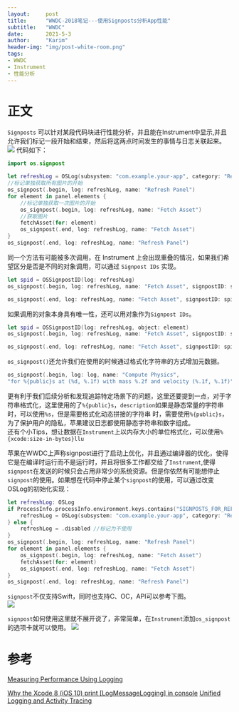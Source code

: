```yaml
---
layout:     post
title:      "WWDC-2018笔记---使用Signposts分析App性能"
subtitle:   "WWDC"
date:       2021-5-3
author:     "Karim"
header-img: "img/post-white-room.png"
tags:
- WWDC
- Instrument
- 性能分析
---
```



# 正文
`Signposts` 可以针对某段代码块进行性能分析，并且能在Instrument中显示,并且允许我们标记一段开始和结束，然后将这两点时间发生的事情与日志关联起来。
![](https://www.foolishtalk.org/cloud/8E243DC9-80EC-4729-A537-262254E0A542.png)
代码如下：   
```swift
import os.signpost

let refreshLog = OSLog(subsystem: "com.example.your-app", category: "RefreshOperations")
//标记单独获取所有图片的开始
os_signpost(.begin, log: refreshLog, name: "Refresh Panel")
for element in panel.elements {
    //标记单独获取一次图片的开始
    os_signpost(.begin, log: refreshLog, name: "Fetch Asset")
    //获取图片
    fetchAsset(for: element)
    os_signpost(.end, log: refreshLog, name: "Fetch Asset")
}
os_signpost(.end, log: refreshLog, name: "Refresh Panel")
```

同一个方法有可能被多次调用，在 Instrument 上会出现重叠的情况，如果我们希望区分是否是不同的对象调用，可以通过 `Signpost IDs` 实现。   
```swift
let spid = OSSignpostID(log: refreshLog)
os_signpost(.begin, log: refreshLog, name: "Fetch Asset", signpostID: spid)

os_signpost(.end, log: refreshLog, name: "Fetch Asset", signpostID: spid)
```
如果调用的对象本身具有唯一性，还可以用对象作为`Signpost IDs`。   
```swift
let spid = OSSignpostID(log: refreshLog, object: element)
os_signpost(.begin, log: refreshLog, name: "Fetch Asset", signpostID: spid)

os_signpost(.end, log: refreshLog, name: "Fetch Asset", signpostID: spid)
```

`os_signpost()`还允许我们在使用的时候通过格式化字符串的方式增加元数据。
```swift
os_signpost(.begin, log: log, name: "Compute Physics",
"for %{public}s at (%d, %.1f) with mass %.2f and velocity (%.1f, %.1f)", description, x1, y1, m, x2, y2)
```
更有利于我们后续分析和发现追踪特定场景下的问题，这里还要提到一点，对于字符串格式化，这里使用的了`%{public}s`，`description`如果是静态常量的字符串时，可以使用`%s`，但是需要格式化动态拼接的字符串
时，需要使用`%{public}s`，为了保护用户的隐私，苹果建议日志都使用静态字符串和数字组成。   
还有个小Tips，想让数据在`Instrument`上以内存大小的单位格式化，可以使用`%{xcode:size-in-bytes}llu`

苹果在WWDC上声称signpost进行了启动上优化，并且通过编译器的优化，使得它是在编译时运行而不是运行时，并且将很多工作都交给了`Instrument`,使得`signpost`在发送的时候只会占用非常少的系统资源。但是你依然有可能想停止`signpost`的使用。如果想在代码中停止某个`signpost`的使用，可以通过改变OSLog的初始化实现：   
```swift
let refreshLog: OSLog
if ProcessInfo.processInfo.environment.keys.contains("SIGNPOSTS_FOR_REFRESH") {
    refreshLog = OSLog(subsystem: "com.example.your-app", category: "RefreshOperations")
} else {
    refreshLog = .disabled //标记为不使用
}
os_signpost(.begin, log: refreshLog, name: "Refresh Panel")
for element in panel.elements {
    os_signpost(.begin, log: refreshLog, name: "Fetch Asset")
    fetchAsset(for: element)
    os_signpost(.end, log: refreshLog, name: "Fetch Asset")
}
os_signpost(.end, log: refreshLog, name: "Refresh Panel")
```   

`signpost`不仅支持Swift，同时也支持C、OC，API可以参考下图。  
![](https://www.foolishtalk.org/cloud/7548FA58-3851-4DFE-A885-0FD67F3EBFA3.png)

`signpost`如何使用这里就不展开说了，非常简单，在`Instrument`添加`os_signpost`的选项卡就可以使用。
![](https://www.foolishtalk.org/cloud/2021-05-03-12-34-02.png)

# 参考
[Measuring Performance Using Logging](https://developer.apple.com/videos/play/wwdc2018/405/)

[Why the Xcode 8 (iOS 10) print [LogMessageLogging] <private> in console](https://stackoverflow.com/a/39840862/6202715)
[Unified Logging and Activity Tracing](https://developer.apple.com/videos/play/wwdc2016/721/)